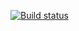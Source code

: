 [![Build status](https://ci.appveyor.com/api/projects/status/df6vvonv8j2m1mea/branch/main?svg=true)](https://ci.appveyor.com/project/Ebg79/postmanecho/branch/main)
